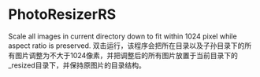 # PhotoResizerRS
Scale all images in current directory down to fit within 1024 pixel while aspect ratio is preserved.
双击运行，该程序会把所在目录以及子孙目录下的所有图片调整为不大于1024像素，并把调整后的所有图片放置于当前目录下的_resized目录下，并保持原图片的目录结构。
